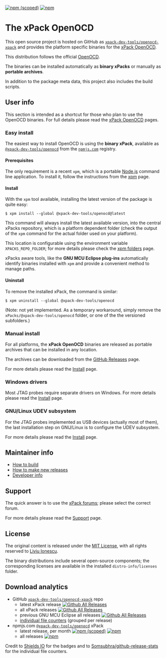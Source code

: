 
[![npm (scoped)](https://img.shields.io/npm/v/@xpack-dev-tools/openocd.svg)](https://www.npmjs.com/package/@xpack-dev-tools/openocd/)
[![npm](https://img.shields.io/npm/dt/@xpack-dev-tools/openocd.svg)](https://www.npmjs.com/package/@xpack-dev-tools/openocd/)

# The xPack OpenOCD

This open source project is hosted on GitHub as
[`xpack-dev-tools/openocd-xpack`](https://github.com/xpack-dev-tools/openocd-xpack)
and provides the platform specific binaries for the
[xPack OpenOCD](https://xpack.github.io/openocd/).

This distribution follows the official [OpenOCD](http://openocd.org).

The binaries can be installed automatically as **binary xPacks** or manually as
**portable archives**.

In addition to the package meta data, this project also includes
the build scripts.

## User info

This section is intended as a shortcut for those who plan
to use the OpenOCD binaries. For full details please read the
[xPack OpenOCD](https://xpack.github.io/openocd/) pages.

### Easy install

The easiest way to install OpenOCD is using the **binary xPack**, available as
[`@xpack-dev-tools/openocd`](https://www.npmjs.com/package/@xpack-dev-tools/openocd)
from the [`npmjs.com`](https://www.npmjs.com) registry.

#### Prerequisites

The only requirement is a recent
`xpm`, which is a portable
[Node.js](https://nodejs.org) command line application. To install it,
follow the instructions from the
[xpm](https://xpack.github.io/xpm/install/) page.

#### Install

With the `xpm` tool available, installing
the latest version of the package is quite easy:

```console
$ xpm install --global @xpack-dev-tools/openocd@latest
```

This command will always install the latest available version,
into the central xPacks repository, which is a platform dependent folder
(check the output of the `xpm` command for the actual folder used on
your platform).

This location is configurable using the environment variable
`XPACKS_REPO_FOLDER`; for more details please check the
[xpm folders](https://xpack.github.io/xpm/folders/) page.

xPacks aware tools, like the **GNU MCU Eclipse plug-ins** automatically
identify binaries installed with
`xpm` and provide a convenient method to manage paths.

#### Uninstall

To remove the installed xPack, the command is similar:

```console
$ xpm uninstall --global @xpack-dev-tools/openocd
```

(Note: not yet implemented. As a temporary workaround, simply remove the
`xPacks/@xpack-dev-tools/openocd` folder, or one of the the versioned
subfolders.)

### Manual install

For all platforms, the **xPack OpenOCD** binaries are released as portable
archives that can be installed in any location.

The archives can be downloaded from the
[GitHub Releases](https://github.com/xpack-dev-tools/openocd-xpack/releases/)
page.

For more details please read the
[Install](https://xpack.github.io/openocd/install/) page.

### Windows drivers

Most JTAG probes require separate drivers on Windows.
For more details please read the
[Install](https://xpack.github.io/openocd/install/) page.

### GNU/Linux UDEV subsystem

For the JTAG probes implemented as USB devices (actually most of them),
the last installation step on GNU/Linux is to configure the UDEV subsystem.

For more details please read the
[Install](https://xpack.github.io/openocd/install/) page.

## Maintainer info

- [How to build](https://github.com/xpack-dev-tools/openocd-xpack/blob/xpack/README-BUILD.md)
- [How to make new releases](https://github.com/xpack-dev-tools/openocd-xpack/blob/xpack/README-RELEASE.md)
- [Developer info](https://github.com/xpack-dev-tools/openocd-xpack/blob/xpack/README-DEVELOP.md)

## Support

The quick answer is to use the
[xPack forums](https://www.tapatalk.com/groups/xpack/);
please select the correct forum.

For more details please read the
[Support](https://xpack.github.io/openocd/support/) page.

## License

The original content is released under the
[MIT License](https://opensource.org/licenses/MIT), with all rights
reserved to [Liviu Ionescu](https://github.com/ilg-ul).

The binary distributions include several open-source components; the
corresponding licenses are available in the installed
`distro-info/licenses` folder.

## Download analytics

- GitHub [`xpack-dev-tools/openocd-xpack`](https://github.com/xpack-dev-tools/openocd-xpack/) repo
  - latest xPack release
[![Github All Releases](https://img.shields.io/github/downloads/xpack-dev-tools/openocd-xpack/latest/total.svg)](https://github.com/xpack-dev-tools/openocd-xpack/releases/)
  - all xPack releases [![Github All Releases](https://img.shields.io/github/downloads/xpack-dev-tools/openocd-xpack/total.svg)](https://github.com/xpack-dev-tools/openocd-xpack/releases/)
  - previous GNU MCU Eclipse all releases [![Github All Releases](https://img.shields.io/github/downloads/gnu-mcu-eclipse/openocd/total.svg)](https://github.com/gnu-mcu-eclipse/openocd/releases/)
  - [individual file counters](https://www.somsubhra.com/github-release-stats/?username=xpack-dev-tools&repository=openocd-xpack) (grouped per release)
- npmjs.com [`@xpack-dev-tools/openocd`](https://www.npmjs.com/package/@xpack-dev-tools/openocd/) xPack
  - latest release, per month
[![npm (scoped)](https://img.shields.io/npm/v/@xpack-dev-tools/openocd.svg)](https://www.npmjs.com/package/@xpack-dev-tools/openocd/)
[![npm](https://img.shields.io/npm/dm/@xpack-dev-tools/openocd.svg)](https://www.npmjs.com/package/@xpack-dev-tools/openocd/)
  - all releases [![npm](https://img.shields.io/npm/dt/@xpack-dev-tools/openocd.svg)](https://www.npmjs.com/package/@xpack-dev-tools/openocd/)
 
Credit to [Shields IO](https://shields.io) for the badges and to
[Somsubhra/github-release-stats](https://github.com/Somsubhra/github-release-stats)
for the individual file counters.

